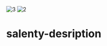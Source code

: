 ![3](https://user-images.githubusercontent.com/51697186/130856513-a37d69a8-3a1a-4438-a427-4dcf6811f5ba.jpg)
![2](https://user-images.githubusercontent.com/51697186/130856517-075b876e-0a42-4478-b50a-144af8ab06e8.jpg)
# salenty-desription
